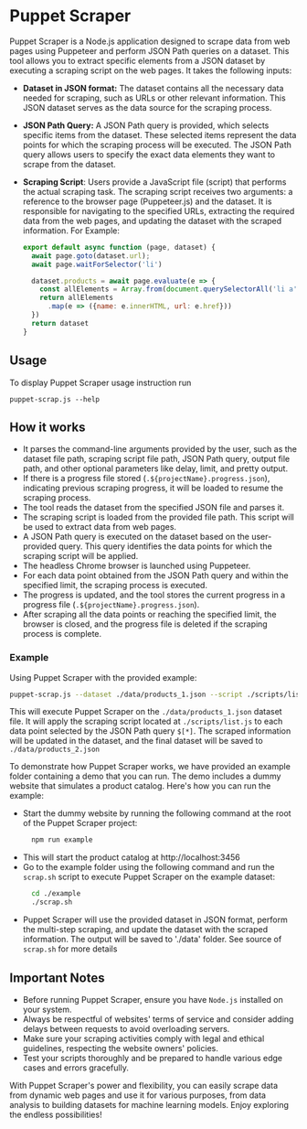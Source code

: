 # Puppet Scraper

Puppet Scraper is a Node.js application designed to scrape data from web pages using Puppeteer and perform JSON Path queries on a dataset. This tool allows you to extract specific elements from a JSON dataset by executing a scraping script on the web pages. It takes the following inputs:

- **Dataset in JSON format:** The dataset contains all the necessary data needed for scraping, such as URLs or other relevant information. This JSON dataset serves as the data source for the scraping process.
- **JSON Path Query:** A JSON Path query is provided, which selects specific items from the dataset. These selected items represent the data points for which the scraping process will be executed. The JSON Path query allows users to specify the exact data elements they want to scrape from the dataset.
- **Scraping Script**: Users provide a JavaScript file (script) that performs the actual scraping task. The scraping script receives two arguments: a reference to the browser page (Puppeteer.js) and the dataset. It is responsible for navigating to the specified URLs, extracting the required data from the web pages, and updating the dataset with the scraped information. For Example:

  ```javascript
  export default async function (page, dataset) {
    await page.goto(dataset.url);
    await page.waitForSelector('li')

    dataset.products = await page.evaluate(e => {
      const allElements = Array.from(document.querySelectorAll('li a'))
      return allElements
        .map(e => ({name: e.innerHTML, url: e.href}))
    })
    return dataset
  }
  ```

## Usage
To display Puppet Scraper usage instruction run
  ```
  puppet-scrap.js --help
  ```

## How it works
- It parses the command-line arguments provided by the user, such as the dataset file path, scraping script file path, JSON Path query, output file path, and other optional parameters like delay, limit, and pretty output.
- If there is a progress file stored (`.${projectName}.progress.json`), indicating previous scraping progress, it will be loaded to resume the scraping process.
- The tool reads the dataset from the specified JSON file and parses it.
- The scraping script is loaded from the provided file path. This script will be used to extract data from web pages.
- A JSON Path query is executed on the dataset based on the user-provided query. This query identifies the data points for which the scraping script will be applied.
- The headless Chrome browser is launched using Puppeteer.
- For each data point obtained from the JSON Path query and within the specified limit, the scraping process is executed.
- The progress is updated, and the tool stores the current progress in a progress file (`.${projectName}.progress.json`).
- After scraping all the data points or reaching the specified limit, the browser is closed, and the progress file is deleted if the scraping process is complete.

### Example
Using Puppet Scraper with the provided example:

  ```bash
  puppet-scrap.js --dataset ./data/products_1.json --script ./scripts/list.js --query '$[*]' --output ./data/products_2.json
  ```

This will execute Puppet Scraper on the `./data/products_1.json` dataset file. It will apply the scraping script located at `./scripts/list.js` to each data point selected by the JSON Path query `$[*]`. The scraped information will be updated in the dataset, and the final dataset will be saved to `./data/products_2.json`

To demonstrate how Puppet Scraper works, we have provided an example folder containing a demo that you can run. The demo includes a dummy website that simulates a product catalog. Here's how you can run the example:

- Start the dummy website by running the following command at the root of the Puppet Scraper project:
  ```bash
    npm run example
  ```
- This will start the product catalog at http://localhost:3456
- Go to the example folder using the following command and run the `scrap.sh` script to execute Puppet Scraper on the example dataset:
  ```bash
    cd ./example
    ./scrap.sh
  ```
- Puppet Scraper will use the provided dataset in JSON format, perform the multi-step scraping, and update the dataset with the scraped information. The output will be saved to './data' folder. See source of `scrap.sh` for more details

## Important Notes
- Before running Puppet Scraper, ensure you have `Node.js` installed on your system.
- Always be respectful of websites' terms of service and consider adding delays between requests to avoid overloading servers.
- Make sure your scraping activities comply with legal and ethical guidelines, respecting the website owners' policies.
- Test your scripts thoroughly and be prepared to handle various edge cases and errors gracefully.

With Puppet Scraper's power and flexibility, you can easily scrape data from dynamic web pages and use it for various purposes, from data analysis to building datasets for machine learning models. Enjoy exploring the endless possibilities!